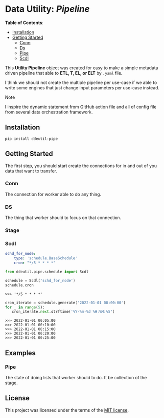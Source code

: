 # Data Utility: _Pipeline_

**Table of Contents**:

- [Installation](#installation)
- [Getting Started](#getting-started)
  - [Conn](#conn)
  - [Ds](#ds)
  - [Pipe](#pipe)
  - [Scdl](#scdl)

This **Utility Pipeline** object was created for easy to make a simple metadata
driven pipeline that able to **ETL, T, EL, or ELT** by `.yaml` file.

I think we should not create the multiple pipeline per use-case if we able to write
some engines that just change input parameters per use-case instead.

> [!NOTE]
> I inspire the dynamic statement from GitHub action file and all of config file
> from several data orchestration framework.

## Installation

```shell
pip install ddeutil-pipe
```

## Getting Started

The first step, you should start create the connections for in and out of you data
that want to transfer.

### Conn

The connection for worker able to do any thing.

### DS

The thing that worker should to focus on that connection.

### Stage

### Scdl

```yaml
schd_for_node:
    type: 'schedule.BaseSchedule'
    cron: "*/5 * * * *"
```

```python
from ddeutil.pipe.schedule import Scdl

schedule = Scdl('schd_for_node')
schedule.cron
```

```text
>>> '*/5 * * * *'
```

```python
cron_iterate = schedule.generate('2022-01-01 00:00:00')
for _ in range(5):
   cron_iterate.next.strftime('%Y-%m-%d %H:%M:%S')
```

```text
>>> 2022-01-01 00:05:00
>>> 2022-01-01 00:10:00
>>> 2022-01-01 00:15:00
>>> 2022-01-01 00:20:00
>>> 2022-01-01 00:25:00
```

## Examples

### Pipe

The state of doing lists that worker should to do. It be collection of the stage.

## License

This project was licensed under the terms of the [MIT license](LICENSE).
